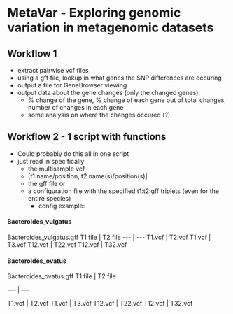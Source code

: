 # MetaVar - Exploring genomic variation in metagenomic datasets

## Workflow 1
* extract pairwise vcf files
* using a gff file, lookup in what genes the SNP differences are occuring
* output a file for GeneBrowser viewing
* output data about the gene changes (only the changed genes)
  * % change of the gene, % change of each gene out of total changes, number of changes in each gene
  * some analysis on where the changes occured (?)

## Workflow 2 - 1 script with functions
* Could probably do this all in one script
* just read in specifically
  * the multisample vcf
  * [t1 name/position, t2 name(s)/position(s)]
  * the gff file
  or 
  * a configuration file with the specified t1:t2:gff triplets (even for the entire species)
    * config example:

#### Bacteroides_vulgatus
Bacteroides_vulgatus.gff
T1 file | T2 file
--- | ---
T1.vcf | T2.vcf
T1.vcf | T3.vcf
T12.vcf | T22.vcf
T12.vcf | T32.vcf
#### Bacteroides_ovatus
Bacteroides_ovatus.gff
T1 file | T2 file

--- | ---

T1.vcf | T2.vcf
T1.vcf | T3.vcf
T12.vcf | T22.vcf
T12.vcf | T32.vcf

